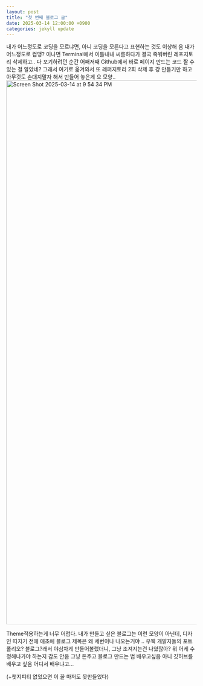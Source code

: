 ```yaml
---
layout: post
title: "첫 번째 블로그 글"
date: 2025-03-14 12:00:00 +0900
categories: jekyll update
---
```


내가 어느정도로 코딩을 모르냐면, 아니 코딩을 모른다고 표현하는 것도 이상해
음 내가 어느정도로 컴맹? 이나면 Terminal에서 이틀내내 씨름하다가 결국 죽쒀버린 레포지토리 삭제하고..
다 포기하려던 순간 어째저째 Github에서 바로 페이지 만드는 코드 짤 수 있는 걸 알았네? 
그래서 여기로 옮겨와서 또 레퍼지토리 2회 삭제 후 걍 만들기만 하고 아무것도 손대지말자 해서 만들어 놓은게 요 모양..
<img width="1440" alt="Screen Shot 2025-03-14 at 9 54 34 PM" src="https://github.com/user-attachments/assets/c1a13291-6fde-420d-8779-0f29eceda452" />

Theme적용하는게 너무 어렵다. 내가 만들고 싶은 블로그는 이런 모양이 아닌데,
디자인 따지기 전에 애초에 블로그 제목은 왜 세번이나 나오는거야 .. 우웩
개발자들의 포트폴리오? 블로그?래서 야심차게 만들어볼랬더니, 그냥 조져지는건 나였잖아? 
뭐 어케 수정해나가야 하는지 감도 안옴
그냥 돈주고 블로그 만드는 법 배우고싶음 아니 깃허브를 배우고 싶음 
어디서 배우냐고...

(+챗지피티 없었으면 이 꼴 마저도 못만들었다)

